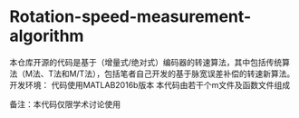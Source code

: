 # Rotation-speed-measurement-algorithm
本仓库开源的代码是基于（增量式/绝对式）编码器的转速算法，其中包括传统算法（M法、T法和M/T法），包括笔者自己开发的基于脉宽误差补偿的转速新算法。
开发环境：
代码使用MATLAB2016b版本
本代码由若干个m文件及函数文件组成

备注：本代码仅限学术讨论使用
